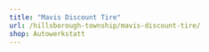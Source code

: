 ```yaml
---
title: "Mavis Discount Tire"
url: /hillsborough-township/mavis-discount-tire/
shop: Autowerkstatt
---
```


